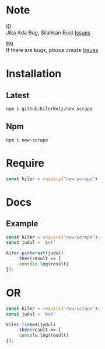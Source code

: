 # Note
ID</br>
Jika Ada Bug, Silahkan Buat [Issues](https://github.com/KilerBotz/new-scrape/issues/new)

EN</br>
If there are bugs, please create [Issues](https://github.com/KilerBotz/new-scrape/issues/new)


# Installation

## Latest
`npm i github:KilerBotz/new-scrape`

## Npm 
`npm i new-scrape`


# Require
```js
const kiler = require("new-scrape")
```

# Docs

## Example
```js
const kiler = require('new-scrape');
const judul = 'bot'

kiler.pinterest(judul)
    .then(result => {
     console.log(result)
});
```
# OR
```js
const kiler = require('new-scrape');
const judul = 'bot'

kiler.linkwa(judul)
    .then(result => {
     console.log(result)
});
```
